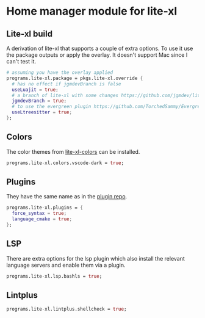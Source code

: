# Home manager module for lite-xl

## Lite-xl build

A derivation of lite-xl that supports a couple of extra options.
To use it use the package outputs or apply the overlay.
It doesn't support Mac since I can't test it.

```nix
# assuming you have the overlay applied
programs.lite-xl.package = pkgs.lite-xl.override {
  # has no effect if jgmdevBranch is false
  useLuajit = true;
  # a branch of lite-xl with some changes https://github.com/jgmdev/lite-xl/releases/tag/v2.1.1
  jgmdevBranch = true;
  # to use the evergreen plugin https://github.com/TorchedSammy/Evergreen.lxl/
  useLtreesitter = true;
};
```

## Colors

The color themes from [lite-xl-colors](https://github.com/lite-xl/lite-xl-colors)
can be installed.

```nix
programs.lite-xl.colors.vscode-dark = true;
```

## Plugins

They have the same name as in the [plugin repo](https://github.com/lite-xl/lite-xl-plugins/).

```nix
programs.lite-xl.plugins = {
  force_syntax = true;
  language_cmake = true;
};
```

## LSP

There are extra options for the lsp plugin which also install the relevant
language servers and enable them via a plugin.

```nix
programs.lite-xl.lsp.bashls = true;
```

## Lintplus

```nix
programs.lite-xl.lintplus.shellcheck = true;
```
